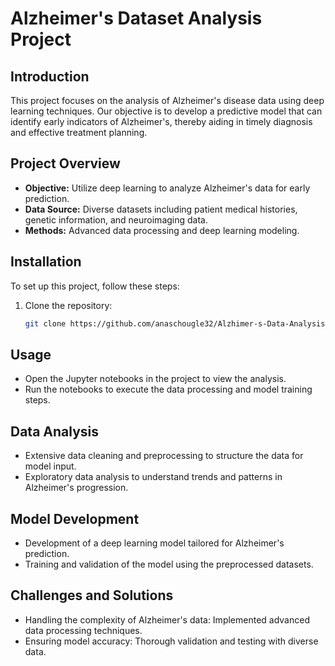 # Alzheimer's Dataset Analysis Project

## Introduction
This project focuses on the analysis of Alzheimer's disease data using deep learning techniques. Our objective is to develop a predictive model that can identify early indicators of Alzheimer's, thereby aiding in timely diagnosis and effective treatment planning.

## Project Overview
- **Objective:** Utilize deep learning to analyze Alzheimer's data for early prediction.
- **Data Source:** Diverse datasets including patient medical histories, genetic information, and neuroimaging data.
- **Methods:** Advanced data processing and deep learning modeling.

## Installation
To set up this project, follow these steps:

1. Clone the repository:
   ```bash
   git clone https://github.com/anaschougle32/Alzhimer-s-Data-Analysis
   
## Usage
- Open the Jupyter notebooks in the project to view the analysis.
- Run the notebooks to execute the data processing and model training steps.

## Data Analysis
- Extensive data cleaning and preprocessing to structure the data for model input.
- Exploratory data analysis to understand trends and patterns in Alzheimer's progression.

## Model Development
- Development of a deep learning model tailored for Alzheimer's prediction.
- Training and validation of the model using the preprocessed datasets.

## Challenges and Solutions
- Handling the complexity of Alzheimer's data: Implemented advanced data processing techniques.
- Ensuring model accuracy: Thorough validation and testing with diverse data.
